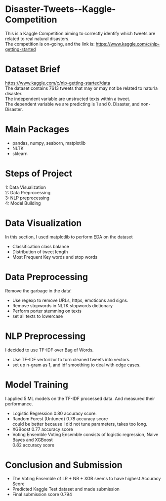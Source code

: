 # Disaster-Tweets--Kaggle-Competition
This is a Kaggle Competition aiming to correctly identify which tweets are related to real natural disasters.\
The competition is on-going, and the link is: https://www.kaggle.com/c/nlp-getting-started

# Dataset Brief
https://www.kaggle.com/c/nlp-getting-started/data \
The dataset contains 7613 tweets that may or may not be related to naturla disaster.\
The independent variable are unstructed texts within a tweet. \
The dependent variable we are predicting is 1 and 0. Disaster, and non-Disaster.
# Main Packages
- pandas, numpy, seaborn, matplotlib
- NLTK
- sklearn

# Steps of Project
1: Data Visualization\
2: Data Preprocessing\
3: NLP preprocessing\
4: Model Building

# Data Visualization
In this section, I used matplotlib to perform EDA on the dataset
- Classification class balance
- Distribution of tweet length
- Most Frequent Key words and stop words

# Data Preprocessing
Remove the garbage in the data!
- Use regexp to remove URLs, https, emoticons and signs.
- Remove stopwords in NLTK stopwords dictionary
- Perform porter stemming on texts
- set all texts to lowercase

# NLP Preprocessing
I decided to use TF-IDF over Bag of Words.
- Use TF-IDF vertorizor to turn cleaned tweets into vectors.
- set up n-gram as 1, and idf smoothing to deal with edge cases.

# Model Training
I applied 5 ML models on the TF-IDF processed data. And measured their performance.
- Logistic Regression 
0.80 accuracy score.
- Random Forest (Untuned)
0.78 accuracy score \
could be better because I did not tune parameters, takes too long.
- XGBoost 
0.77 accuracy score
- Voting Ensemble
Voting Ensemble consists of logistic regression, Naive Bayes and XGBoost\
0.82 accuracy score

# Conclusion and Submission
- The Voting Ensemble of LR + NB + XGB seems to have highest Accuracy Score
- Predicted Kaggle Test dataset and made submission
- Final submission score 0.794
